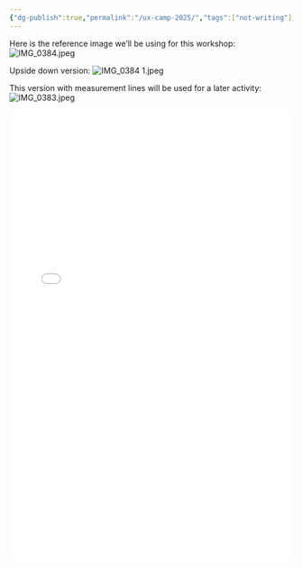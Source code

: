 ```yaml
---
{"dg-publish":true,"permalink":"/ux-camp-2025/","tags":["not-writing"],"noteIcon":"","created":"2025-10-15"}
---
```


Here is the reference image we’ll be using for this workshop:
![IMG_0384.jpeg](/img/user/assets/IMG_0384.jpeg)




Upside down version:
![IMG_0384 1.jpeg](/img/user/assets/IMG_0384%201.jpeg)




This version with measurement lines will be used for a later activity:
![IMG_0383.jpeg](/img/user/assets/IMG_0383.jpeg)

<iframe src="uxcamp/before-after.html" width="100%" height="800" frameborder="0"></iframe> 
